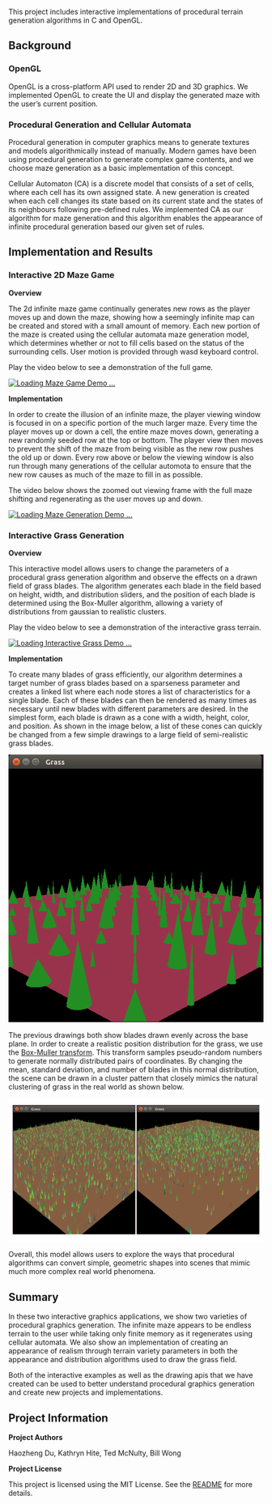 

This project includes interactive implementations of procedural terrain generation algorithms in C and OpenGL.

## Background

### OpenGL

OpenGL is a cross-platform API used to render 2D and 3D graphics.  We implemented OpenGL to create the UI and display the generated maze with the user’s current position.

### Procedural Generation and Cellular Automata

Procedural generation in computer graphics means to generate textures and models algorithmically instead of manually. Modern games have been using procedural generation to generate complex game contents, and we choose maze generation as a basic implementation of this concept. 

Cellular Automaton (CA) is a discrete model that consists of a set of cells, where each cell has its own assigned state. A new generation is created when each cell changes its state based on its current state and the states of its neighbours following pre-defined rules. We implemented CA as our algorithm for maze generation and this algorithm enables the appearance of infinite procedural generation based our given set of rules.


## Implementation and Results

### Interactive 2D Maze Game

**Overview**

The 2d infinite maze game continually generates new rows as the player moves up and down the maze, showing how a seemingly infinite map can be created and stored with a small amount of memory. Each new portion of the maze is created using the cellular automata maze generation model, which determines whether or not to fill cells based on the status of the surrounding cells. User motion is provided through wasd keyboard control.

Play the video below to see a demonstration of the full game.

[![Loading Maze Game Demo ...](https://img.youtube.com/vi/LWTZEe8x_QY/0.jpg)](https://www.youtube.com/watch?v=LWTZEe8x_QY "2D Infinite Maze Demo")

**Implementation**

In order to create the illusion of an infinite maze, the player viewing window is focused in on a specific portion of the much larger maze.  Every time the player moves up or down a cell, the entire maze moves down, generating a new randomly seeded row at the top or bottom.  The player view then moves to prevent the shift of the maze from being visible as the new row pushes the old up or down.  Every row above or below the viewing window is also run through many generations of the cellular automota to ensure that the new row causes as much of the maze to fill in as possible.

The video below shows the zoomed out viewing frame with the full maze shifting and regenerating as the user moves up and down.

[![Loading Maze Generation Demo ...](https://img.youtube.com/vi/PByjrMZ_-Mo/0.jpg)](http://www.youtube.com/watch?v=PByjrMZ_-Mo "Maze Generation with Player Motion")

### Interactive Grass Generation

**Overview**

This interactive model allows users to change the parameters of a procedural grass generation algorithm and observe the effects on a drawn field of grass blades. The algorithm generates each blade in the field based on height, width, and distribution sliders, and the position of each blade is determined using the Box-Muller algorithm, allowing a variety of distributions from gaussian to realistic clusters.

Play the video below to see a demonstration of the interactive grass terrain.

[![Loading Interactive Grass Demo ...](https://img.youtube.com/vi/85TKIOZwD2o/0.jpg)](http://www.youtube.com/watch?v=85TKIOZwD2o "Interactive Grass Demo")

**Implementation**

To create many blades of grass efficiently, our algorithm determines a target number of grass blades based on a sparseness parameter and creates a linked list where each node stores a list of characteristics for a single blade.  Each of these blades can then be rendered as many times as necessary until new blades with different parameters are desired.  In the simplest form, each blade is drawn as a cone with a width, height, color, and position.  As shown in the image below, a list of these cones can quickly be changed from a few simple drawings to a large field of semi-realistic grass blades.

[![Loading Grass Image ...](https://github.com/tedmcn/SoftSysGraphicalGrapes/blob/gh-pages/images/grass_basic.png)](https://github.com/tedmcn/SoftSysGraphicalGrapes/blob/gh-pages/images/grass_detail.png)

The previous drawings both show blades drawn evenly across the base plane.  In order to create a realistic position distribution for the grass, we use the [Box-Muller transform](https://en.wikipedia.org/wiki/Box%E2%80%93Muller_transform).  This transform samples pseudo-random numbers to generate normally distributed pairs of coordinates.  By changing the mean, standard deviation, and number of blades in this normal distribution, the scene can be drawn in a cluster pattern that closely mimics the natural clustering of grass in the real world as shown below.

[![Loading Grass Image ...](https://github.com/tedmcn/SoftSysGraphicalGrapes/blob/gh-pages/images/grass_distribution.png)](https://github.com/tedmcn/SoftSysGraphicalGrapes/blob/gh-pages/images/grass_distribution.png)

Overall, this model allows users to explore the ways that procedural algorithms can convert simple, geometric shapes into scenes that mimic much more complex real world phenomena. 


## Summary

In these two interactive graphics applications, we show two varieties of procedural graphics generation.  The infinite maze appears to be endless terrain to the user while taking only finite memory as it regenerates using cellular automata.  We also show an implementation of creating an appearance of realism through terrain variety parameters in both the appearance and distribution algorithms used to draw the grass field.

Both of the interactive examples as well as the drawing apis that we have created can be used to better understand procedural graphics generation and create new projects and implementations.


## Project Information

**Project Authors**

Haozheng Du, Kathryn Hite, Ted McNulty, Bill Wong

**Project License**

This project is licensed using the MIT License.  See the [README](https://github.com/tedmcn/SoftSysGraphicalGrapes/blob/master/README.md) for more details.
